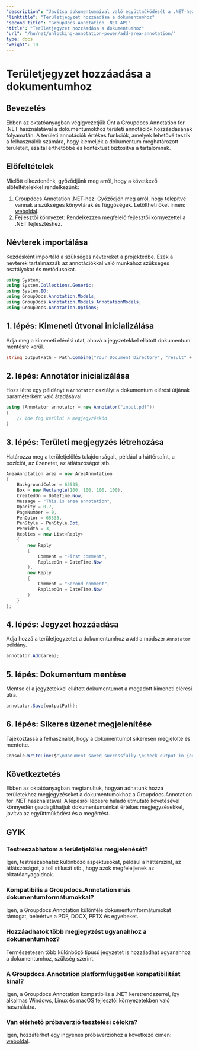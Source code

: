 ```yaml
---
"description": "Javítsa dokumentumaival való együttműködését a .NET-hez készült Groupdocs.Annotation segítségével. Tanulja meg, hogyan adhat hozzá területi jegyzeteket lépésről lépésre."
"linktitle": "Területjegyzet hozzáadása a dokumentumhoz"
"second_title": "GroupDocs.Annotation .NET API"
"title": "Területjegyzet hozzáadása a dokumentumhoz"
"url": "/hu/net/unlocking-annotation-power/add-area-annotation/"
type: docs
"weight": 10
---
```


# Területjegyzet hozzáadása a dokumentumhoz

## Bevezetés
Ebben az oktatóanyagban végigvezetjük Önt a Groupdocs.Annotation for .NET használatával a dokumentumokhoz területi annotációk hozzáadásának folyamatán. A területi annotációk értékes funkciók, amelyek lehetővé teszik a felhasználók számára, hogy kiemeljék a dokumentum meghatározott területeit, ezáltal érthetőbbé és kontextust biztosítva a tartalomnak.
## Előfeltételek
Mielőtt elkezdenénk, győződjünk meg arról, hogy a következő előfeltételekkel rendelkezünk:
1. Groupdocs.Annotation .NET-hez: Győződjön meg arról, hogy telepítve vannak a szükséges könyvtárak és függőségek. Letöltheti őket innen: [weboldal](https://releases.groupdocs.com/annotation/net/).
2. Fejlesztői környezet: Rendelkezzen megfelelő fejlesztői környezettel a .NET fejlesztéshez.

## Névterek importálása
Kezdésként importáld a szükséges névtereket a projektedbe. Ezek a névterek tartalmazzák az annotációkkal való munkához szükséges osztályokat és metódusokat.
```csharp
using System;
using System.Collections.Generic;
using System.IO;
using GroupDocs.Annotation.Models;
using GroupDocs.Annotation.Models.AnnotationModels;
using GroupDocs.Annotation.Options;
```

## 1. lépés: Kimeneti útvonal inicializálása
Adja meg a kimeneti elérési utat, ahová a jegyzetekkel ellátott dokumentum mentésre kerül.
```csharp
string outputPath = Path.Combine("Your Document Directory", "result" + Path.GetExtension("input.pdf"));
```
## 2. lépés: Annotátor inicializálása
Hozz létre egy példányt a `Annotator` osztályt a dokumentum elérési útjának paraméterként való átadásával.
```csharp
using (Annotator annotator = new Annotator("input.pdf"))
{
    // Ide fog kerülni a megjegyzéskód
}
```
## 3. lépés: Területi megjegyzés létrehozása
Határozza meg a területjelölés tulajdonságait, például a háttérszínt, a pozíciót, az üzenetet, az átlátszóságot stb.
```csharp
AreaAnnotation area = new AreaAnnotation
{
    BackgroundColor = 65535,
    Box = new Rectangle(100, 100, 100, 100),
    CreatedOn = DateTime.Now,
    Message = "This is area annotation",
    Opacity = 0.7,
    PageNumber = 0,
    PenColor = 65535,
    PenStyle = PenStyle.Dot,
    PenWidth = 3,
    Replies = new List<Reply>
    {
        new Reply
        {
            Comment = "First comment",
            RepliedOn = DateTime.Now
        },
        new Reply
        {
            Comment = "Second comment",
            RepliedOn = DateTime.Now
        }
    }
};
```
## 4. lépés: Jegyzet hozzáadása
Adja hozzá a területjegyzetet a dokumentumhoz a `Add` a módszer `Annotator` példány.
```csharp
annotator.Add(area);
```
## 5. lépés: Dokumentum mentése
Mentse el a jegyzetekkel ellátott dokumentumot a megadott kimeneti elérési útra.
```csharp
annotator.Save(outputPath);
```
## 6. lépés: Sikeres üzenet megjelenítése
Tájékoztassa a felhasználót, hogy a dokumentumot sikeresen megjelölte és mentette.
```csharp
Console.WriteLine($"\nDocument saved successfully.\nCheck output in {outputPath}.");
```

## Következtetés
Ebben az oktatóanyagban megtanultuk, hogyan adhatunk hozzá területekhez megjegyzéseket a dokumentumokhoz a Groupdocs.Annotation for .NET használatával. A lépésről lépésre haladó útmutató követésével könnyedén gazdagíthatjuk dokumentumainkat értékes megjegyzésekkel, javítva az együttműködést és a megértést.
## GYIK
### Testreszabhatom a területjelölés megjelenését?
Igen, testreszabhatsz különböző aspektusokat, például a háttérszínt, az átlátszóságot, a toll stílusát stb., hogy azok megfeleljenek az oktatóanyagaidnak.
### Kompatibilis a Groupdocs.Annotation más dokumentumformátumokkal?
Igen, a Groupdocs.Annotation különféle dokumentumformátumokat támogat, beleértve a PDF, DOCX, PPTX és egyebeket.
### Hozzáadhatok több megjegyzést ugyanahhoz a dokumentumhoz?
Természetesen több különböző típusú jegyzetet is hozzáadhat ugyanahhoz a dokumentumhoz, szükség szerint.
### A Groupdocs.Annotation platformfüggetlen kompatibilitást kínál?
Igen, a Groupdocs.Annotation kompatibilis a .NET keretrendszerrel, így alkalmas Windows, Linux és macOS fejlesztői környezetekben való használatra.
### Van elérhető próbaverzió tesztelési célokra?
Igen, hozzáférhet egy ingyenes próbaverzióhoz a következő címen: [weboldal](https://releases.groupdocs.com/).